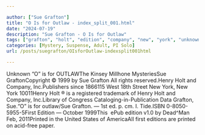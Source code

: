```yaml
---

author: ["Sue Grafton"]
title: "O Is for Outlaw - index_split_001.html"
date: "2024-07-19"
description: "Sue Grafton - O Is for Outlaw"
tags: ["grafton", "holt", "edition", "company", "new", "york", "unknown", "outlawthe", "kinsey", "millhone", "mysteriessue", "graftoncopyright", "sue", "right", "since", "west", "street", "registered", "trademark", "henry", "congress", "data", "ed", "cm", "october"]
categories: [Mystery, Suspense, Adult, PI Solo]
url: /posts/suegrafton/OIsforOutlaw-indexsplit001html

---
```



Unknown
“O” is for OUTLAWThe Kinsey Millhone MysteriesSue GraftonCopyright © 1999 by Sue Grafton All rights reserved.Henry Holt and Company, Inc.Publishers since 1866115 West 18th Street New York, New York 10011Henry Holt ® is a registered trademark of Henry Holt and Company, Inc.Library of Congress Cataloging-in-Publication Data Grafton, Sue.“O” is for outlaw/Sue Grafton. — 1st ed. p. cm. I. Tide.ISBN 0-8050-5955-5First Edition — October 1999This  ePub edition v1.0 by Dead^Man Feb, 2011Printed in the United States of AmericaAll first editions are printed on acid-free paper.
